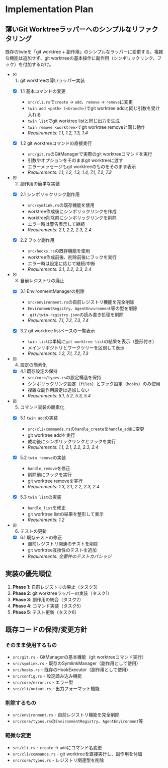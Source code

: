 # Implementation Plan

## 薄いGit Worktreeラッパーへのシンプルなリファクタリング

既存のtwinを「git worktree + 副作用」のシンプルなラッパーに変更する。複雑な機能は追加せず、git worktreeの基本操作に副作用（シンボリックリンク、フック）を付加するだけ。

- [x] 1. git worktreeの薄いラッパー実装
  - [x] 1.1 基本コマンドの変更
    - `src/cli.rs`で`create` → `add`、`remove` → `remove`に変更
    - `twin add <path> [<branch>]`でgit worktree addと同じ引数を受け入れる
    - `twin list`でgit worktree listと同じ出力を生成
    - `twin remove <worktree>`でgit worktree removeと同じ動作
    - _Requirements: 1.1, 1.2, 1.3, 1.4_

  - [x] 1.2 git worktreeコマンドの直接実行
    - `src/git.rs`のGitManagerで実際のgit worktreeコマンドを実行
    - 引数やオプションをそのままgit worktreeに渡す
    - エラーメッセージもgit worktreeのものをそのまま表示
    - _Requirements: 1.1, 1.2, 1.3, 1.4, 7.1, 7.2, 7.3_

- [x] 2. 副作用の簡単な実装
  - [x] 2.1 シンボリックリンク副作用
    - `src/symlink.rs`の既存機能を使用
    - worktree作成後にシンボリックリンクを作成
    - worktree削除前にシンボリックリンクを削除
    - エラー時は警告表示して継続
    - _Requirements: 2.1, 2.2, 2.3, 2.4_

  - [x] 2.2 フック副作用
    - `src/hooks.rs`の既存機能を使用
    - worktree作成前後、削除前後にフックを実行
    - エラー時は設定に応じて継続/中断
    - _Requirements: 2.1, 2.2, 2.3, 2.4_

- [x] 3. 自前レジストリの廃止
  - [x] 3.1 EnvironmentManagerの削除
    - `src/environment.rs`の自前レジストリ機能を完全削除
    - `EnvironmentRegistry`、`AgentEnvironment`等の型を削除
    - `.git/twin-registry.json`の読み書き処理を削除
    - _Requirements: 7.1, 7.2, 7.3, 7.4_

  - [x] 3.2 git worktree listベースの一覧表示
    - `twin list`は単純に`git worktree list`の結果を表示（整形付き）
    - メインリポジトリとワークツリーを区別して表示
    - _Requirements: 1.2, 7.1, 7.2, 7.3_

- [x] 4. 設定の簡素化
  - [x] 4.1 既存設定の保持
    - `src/core/types.rs`の設定構造を保持
    - シンボリックリンク設定（`files`）とフック設定（`hooks`）のみ使用
    - 複雑な副作用設定は追加しない
    - _Requirements: 5.1, 5.2, 5.3, 5.4_

- [x] 5. コマンド実装の簡素化
  - [x] 5.1 `twin add`の実装
    - `src/cli/commands.rs`の`handle_create`を`handle_add`に変更
    - git worktree addを実行
    - 成功後にシンボリックリンクとフックを実行
    - _Requirements: 1.1, 2.1, 2.2, 2.3, 2.4_

  - [x] 5.2 `twin remove`の実装
    - `handle_remove`を修正
    - 削除前にフックを実行
    - git worktree removeを実行
    - _Requirements: 1.3, 2.1, 2.2, 2.3, 2.4_

  - [x] 5.3 `twin list`の実装
    - `handle_list`を修正
    - git worktree listの結果を整形して表示
    - _Requirements: 1.2_

- [x] 6. テストの更新
  - [x] 6.1 既存テストの修正
    - 自前レジストリ関連のテストを削除
    - git worktree互換性のテストを追加
    - _Requirements: 全要件のテストカバレッジ_

## 実装の優先順位

1. **Phase 1**: 自前レジストリの廃止（タスク3）
2. **Phase 2**: git worktreeラッパーの実装（タスク1）
3. **Phase 3**: 副作用の統合（タスク2）
4. **Phase 4**: コマンド実装（タスク5）
5. **Phase 5**: テスト更新（タスク6）

## 既存コードの保持/変更方針

### そのまま使用するもの
- `src/git.rs` - GitManagerの基本機能（git worktreeコマンド実行）
- `src/symlink.rs` - 既存のSymlinkManager（副作用として使用）
- `src/hooks.rs` - 既存のHookExecutor（副作用として使用）
- `src/config.rs` - 設定読み込み機能
- `src/core/error.rs` - エラー型
- `src/cli/output.rs` - 出力フォーマット機能

### 削除するもの
- `src/environment.rs` - 自前レジストリ機能を完全削除
- `src/core/types.rs`の`EnvironmentRegistry`、`AgentEnvironment`等

### 軽微な変更
- `src/cli.rs` - `create` → `add`にコマンド名変更
- `src/cli/commands.rs` - git worktreeを直接実行し、副作用を付加
- `src/core/types.rs` - レジストリ関連型を削除